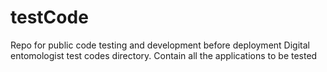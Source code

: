 # testCode
Repo for public code testing and development before deployment
Digital entomologist test codes directory.
Contain all the applications to be tested
